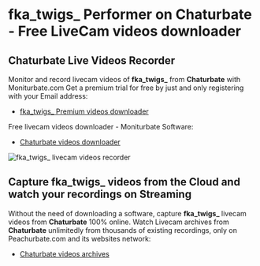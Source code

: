 # fka_twigs_ Performer on Chaturbate - Free LiveCam videos downloader

## Chaturbate Live Videos Recorder

Monitor and record livecam videos of **fka_twigs_** from **Chaturbate** with Moniturbate.com
Get a premium trial for free by just and only registering with your Email address:
* [fka_twigs_ Premium videos downloader](https://moniturbate.com/request-demo-licence-key.html)

Free livecam videos downloader - Moniturbate Software:
* [Chaturbate videos downloader](https://moniturbate.com/moniturbate-download-software.html)

![fka_twigs_ livecam videos recorder](https://peachurnet.com/templates/moniturbate-software.png)


## Capture fka_twigs_ videos from the Cloud and watch your recordings on Streaming

Without the need of downloading a software, capture **fka_twigs_** livecam videos from **Chaturbate** 100% online.
Watch Livecam archives from **Chaturbate** unlimitedly from thousands of existing recordings, only on Peachurbate.com and its websites network:
* [Chaturbate videos archives](https://peachurnet.com/)